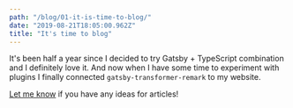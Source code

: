 ```yaml
---
path: "/blog/01-it-is-time-to-blog/"
date: "2019-08-21T18:05:00.962Z"
title: "It's time to blog"
---
```


It's been half a year since I decided to try Gatsby + TypeScript combination and I definitely love it. And now when I have some time to experiment with plugins I finally connected `gatsby-transformer-remark` to my website.

[Let me know](mailto:me@naffiq.com) if you have any ideas for articles!